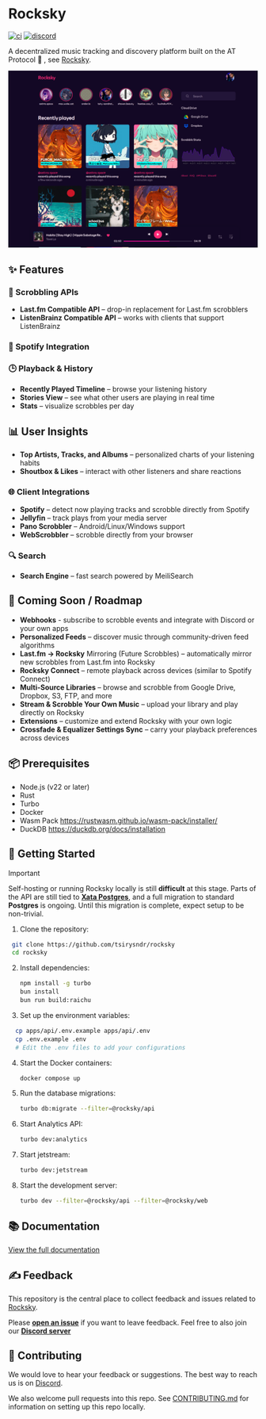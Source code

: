 # Rocksky

[![ci](https://github.com/tsirysndr/rocksky/actions/workflows/ci.yml/badge.svg)](https://github.com/tsirysndr/rocksky/actions/workflows/ci.yml)
[![discord](https://img.shields.io/discord/1103720908104929321?label=discord&logo=discord&color=5865F2)](https://discord.gg/EVcBy2fVa3)

A decentralized music tracking and discovery platform built on the AT Protocol 🎵 , see [Rocksky](https://rocksky.app).

![Preview](./.github/assets/preview.png)

## ✨ Features

### 🎵 Scrobbling APIs
- **Last.fm Compatible API** – drop-in replacement for Last.fm scrobblers
- **ListenBrainz Compatible API** – works with clients that support ListenBrainz

### 🎵 Spotify Integration


### 🕒 Playback & History

- **Recently Played Timeline** – browse your listening history
- **Stories View** – see what other users are playing in real time
- **Stats** – visualize scrobbles per day

## 📊 User Insights

- **Top Artists, Tracks, and Albums** – personalized charts of your listening habits
- **Shoutbox & Likes** – interact with other listeners and share reactions

### 🌐 Client Integrations
- **Spotify** – detect now playing tracks and scrobble directly from Spotify
- **Jellyfin** – track plays from your media server
- **Pano Scrobbler** – Android/Linux/Windows support
- **WebScrobbler** – scrobble directly from your browser

### 🔍 Search
- **Search Engine** – fast search powered by MeiliSearch

## 🚧 Coming Soon / Roadmap
- **Webhooks** - subscribe to scrobble events and integrate with Discord or your own apps
- **Personalized Feeds** – discover music through community-driven feed algorithms
- **Last.fm → Rocksky** Mirroring (Future Scrobbles) – automatically mirror new scrobbles from Last.fm into Rocksky
- **Rocksky Connect** – remote playback across devices (similar to Spotify Connect)
- **Multi-Source Libraries** – browse and scrobble from Google Drive, Dropbox, S3, FTP, and more
- **Stream & Scrobble Your Own Music** – upload your library and play directly on Rocksky
- **Extensions** – customize and extend Rocksky with your own logic
- **Crossfade & Equalizer Settings Sync** – carry your playback preferences across devices

## 📦 Prerequisites

- Node.js (v22 or later)
- Rust
- Turbo
- Docker
- Wasm Pack https://rustwasm.github.io/wasm-pack/installer/
- DuckDB https://duckdb.org/docs/installation

## 🚀 Getting Started

> [!IMPORTANT]
>
> Self-hosting or running Rocksky locally is still **difficult** at this stage.
> Parts of the API are still tied to [**Xata Postgres**](https://xata.io), and a full migration to standard **Postgres** is ongoing.
> Until this migration is complete, expect setup to be non-trivial.


1. Clone the repository:
  ```bash
   git clone https://github.com/tsirysndr/rocksky
   cd rocksky
  ```
2. Install dependencies:
   ```bash
   npm install -g turbo
   bun install
   bun run build:raichu
   ```
3. Set up the environment variables:
  ```bash
    cp apps/api/.env.example apps/api/.env
    cp .env.example .env
    # Edit the .env files to add your configurations
  ```
4. Start the Docker containers:
   ```bash
   docker compose up
   ```
5. Run the database migrations:
   ```bash
   turbo db:migrate --filter=@rocksky/api
   ```
6. Start Analytics API:
   ```bash
   turbo dev:analytics
   ```
7. Start jetstream:
   ```bash
   turbo dev:jetstream
   ```
8. Start the development server:
   ```bash
   turbo dev --filter=@rocksky/api --filter=@rocksky/web
   ```

## 📚 Documentation
[View the full documentation](https://docs.rocksky.app)

## ✍️ Feedback
This repository is the central place to collect feedback and issues related to [Rocksky](https://rocksky.app).

Please [**open an issue**](https://tangled.org/@rocksky.app/rocksky/issues/new) if you want to leave feedback. Feel free to also join our [**Discord server**](https://discord.gg/EVcBy2fVa3)

## 🤝 Contributing
We would love to hear your feedback or suggestions. The best way to reach us is on [Discord](https://discord.gg/EVcBy2fVa3).

We also welcome pull requests into this repo. See [CONTRIBUTING.md](CONTRIBUTING.md)  for information on setting up this repo locally.